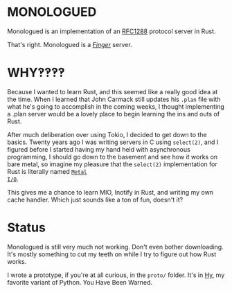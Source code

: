 # MONOLOGUED

Monologued is an implementation of an
[RFC1288](https://tools.ietf.org/html/rfc1288) protocol server in Rust.

That's right.  Monologued is a
[*Finger*](https://en.wikipedia.org/wiki/Finger_protocol) server.

# WHY‽‽‽‽

Because I wanted to learn Rust, and this seemed like a really good idea
at the time.  When I learned that John Carmack still updates his
<code>.plan</code> file with what he's going to accomplish in the coming
weeks, I thought implementing a .plan server would be a lovely place to
begin learning the ins and outs of Rust.

After much deliberation over using Tokio, I decided to get down to the
basics.  Twenty years ago I was writing servers in C using
<code>select(2)</code>, and I figured before I started having my hand
held with asynchronous programming, I should go down to the basement and
see how it works on bare metal, so imagine my pleasure that the
<code>select(2)</code> implementation for Rust is literally named
<code>[Metal I/O](https://github.com/carllerche/mio)</code>.

This gives me a chance to learn MIO, Inotify in Rust, and writing my own
cache handler.  Which just sounds like a ton of fun, doesn't it?

# Status

Monologued is still very much not working.  Don't even bother
downloading.  It's mostly something to cut my teeth on while I try to
figure out how Rust works.

I wrote a prototype, if you're at all curious, in the
<code>proto/</code> folder.  It's in
[Hy](http://docs.hylang.org/en/stable/), my favorite variant of Python.
You Have Been Warned.
